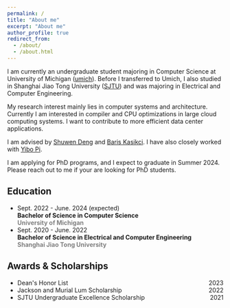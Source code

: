 ```yaml
---
permalink: /
title: "About me"
excerpt: "About me"
author_profile: true
redirect_from: 
  - /about/
  - /about.html
---
```


I am currently an undergraduate student majoring in Computer Science at University of Michigan ([umich](https://cse.engin.umich.edu)). Before I transferred to Umich, I also studied in Shanghai Jiao Tong University ([SJTU](https://www.ji.sjtu.edu.cn)) and was majoring in Electrical and Computer Engineering.

My research interest mainly lies in computer systems and architecture. Currently I am interested in compiler and CPU optimizations in large cloud computing systems. I want to contribute to more efficient data center applications.

I am advised by [Shuwen Deng](https://caslab.csl.yale.edu/~shuwen/#) and [Baris Kasikci](https://web.eecs.umich.edu/~barisk/). I have also closely worked with [Yibo Pi](https://yibopi.github.io).

I am applying for PhD programs, and I expect to graduate in Summer 2024. Please reach out to me if your are looking for PhD students.

Education
------
- Sept. 2022 - June. 2024 (expected)  
  **Bachelor of Science in Computer Science**  
  <span style="color: gray; font-weight: bold;">University of Michigan</span>
- Sept. 2020 - June. 2022  
  **Bachelor of Science in Electrical and Computer Engineering**  
  <span style="color: gray; font-weight: bold;">Shanghai Jiao Tong University</span>

Awards & Scholarships
------
- <div style="display: flex; justify-content: space-between;">Dean's Honor List<span style="flex-grow: 1;"></span>2023</div>
- <div style="display: flex; justify-content: space-between;">Jackson and Murial Lum Scholarship<span style="flex-grow: 1;"></span>2022</div>
- <div style="display: flex; justify-content: space-between;">SJTU Undergraduate Excellence Scholarship<span style="flex-grow: 1;"></span>2021</div>
